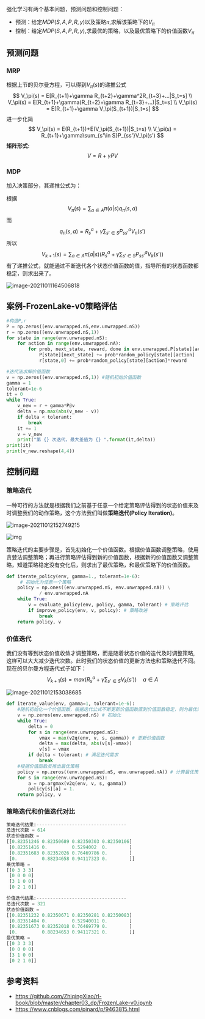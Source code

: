 强化学习有两个基本问题，预测问题和控制问题：

- 预测：给定$MDP(S,A,P,R,y)$以及策略$\pi$,求解该策略下的$V_\pi$
- 控制：给定$MDP(S,A,P, R,y)$,求最优的策略，以及最优策略下的价值函数$V_\pi$

## 预测问题

### MRP

根据上节的贝尔曼方程，可以得到$V_\pi(s)$的递推公式
$$
V_\pi(s) = E[R_{t+1}+\gamma R_{t+2}+\gamma^2R_{t+3}+...|S_t=s] \\
V_\pi(s) = E[R_{t+1}+\gamma(R_{t+2}+\gamma R_{t+3}+...)|S_t=s] \\
V_\pi(s) = E[R_{t+1}+\gamma V_\pi(S_{t+1})|S_t=s]
$$
进一步化简
$$
V_\pi(s) = E(R_{t+1})+E(V_\pi(S_{t+1})|S_t=s) \\
V_\pi(s) = R_{t+1}+\gamma\sum_{s'\in S}P_{ss'}V_\pi(s')
$$
**矩阵形式:**
$$
V = R + \gamma PV
$$

### MDP

加入决策部分，其递推公式为：

根据
$$
V_\pi(s) = \sum_{a\in A}\pi(a|s)q_\pi(s,a)
$$
而
$$
q_\pi(s,a) = R_{s}^a+\gamma\sum_{s'\in S}P_{ss'}^aV_\pi(s')
$$
所以
$$
V_{k+1}(s) = \sum_{a\in{A}}\pi(a|s)(R_s^a+\gamma\sum_{s'\in{S}}P_{ss'}^aV_{k}(s'))
$$
有了递推公式，就能通过不断迭代各个状态价值函数的值，指导所有的状态函数都稳定，则求出来了。

![image-20211011164506818](https://cdn.jsdelivr.net/gh/QYHcrossover/blog-imgbed/blogimg/20211011164507.png)

## 案例-FrozenLake-v0策略评估

```python
#构造P,r
P = np.zeros((env.unwrapped.nS,env.unwrapped.nS))
r = np.zeros((env.unwrapped.nS,1))
for state in range(env.unwrapped.nS):
    for action in range(env.unwrapped.nA):
        for prob, next_state, reward, done in env.unwrapped.P[state][action]:
            P[state][next_state] += prob*random_policy[state][action]
            r[state,0] += prob*random_policy[state][action]*reward
```

```python
#迭代法求解价值函数
v = np.zeros((env.unwrapped.nS,1)) #随机初始价值函数
gamma = 1
tolerant=1e-6
it = 0
while True:
    v_new = r + gamma*P@v
    delta = np.max(abs(v_new - v))
    if delta < tolerant:
        break
    it += 1
    v = v_new
    print("第 {} 次迭代，最大差值为 {} ".format(it,delta))
print(it)
print(v_new.reshape(4,4))
```



## 控制问题

### 策略迭代

一种可行的方法就是根据我们之前基于任意一个给定策略评估得到的状态价值来及时调整我们的动作策略，这个方法我们叫做**策略迭代(Policy Iteration)**。

![image-20211012152749215](https://cdn.jsdelivr.net/gh/QYHcrossover/blog-imgbed/blogimg/20211012152750.png)

![img](https://images2018.cnblogs.com/blog/1042406/201808/1042406-20180812191537706-1156414836.jpg)

策略迭代的主要步骤是，首先初始化一个价值函数。根据价值函数调整策略，使用贪婪法调整策略；再进行策略评估得到新的价值函数，根据新的价值函数又调整策略，知道策略稳定没有变化后，则求出了最优策略，和最优策略下的价值函数。

```python
def iterate_policy(env, gamma=1., tolerant=1e-6):
     # 初始化为任意一个策略
    policy = np.ones((env.unwrapped.nS, env.unwrapped.nA)) \
            / env.unwrapped.nA
    while True:
        v = evaluate_policy(env, policy, gamma, tolerant) # 策略评估
        if improve_policy(env, v, policy): # 策略改进
            break
    return policy, v
```

### 价值迭代

我们没有等到状态价值收敛才调整策略，而是随着状态价值的迭代及时调整策略, 这样可以大大减少迭代次数。此时我们的状态价值的更新方法也和策略迭代不同。现在的贝尔曼方程迭代式子如下：
$$
V_{k+1}(s) = max(R_s^a+\gamma\sum_{s'\in{S}}V_k(s')) \quad a\in{A}
$$

![image-20211012153038685](https://cdn.jsdelivr.net/gh/QYHcrossover/blog-imgbed/blogimg/20211012153041.png)

```python
def iterate_value(env, gamma=1, tolerant=1e-6):
    #随机初始化一个价值函数，根据迭代公式不断更新价值函数直到价值函数稳定，则为最优策略下的价值函数
    v = np.zeros(env.unwrapped.nS) # 初始化
    while True:
        delta = 0
        for s in range(env.unwrapped.nS):
            vmax = max(v2q(env, v, s, gamma)) # 更新价值函数
            delta = max(delta, abs(v[s]-vmax))
            v[s] = vmax
        if delta < tolerant: # 满足迭代需求
            break
    #根据价值函数反推出最优策略        
    policy = np.zeros((env.unwrapped.nS, env.unwrapped.nA)) # 计算最优策略
    for s in range(env.unwrapped.nS):
        a = np.argmax(v2q(env, v, s, gamma))
        policy[s][a] = 1.
    return policy, v
```

### 策略迭代和价值迭代对比

```python
策略迭代结果:---------------------------------
总迭代次数 = 614
状态价值函数 =
[[0.82351246 0.82350689 0.82350303 0.82350106]
 [0.82351416 0.         0.5294002  0.        ]
 [0.82351683 0.82352026 0.76469786 0.        ]
 [0.         0.88234658 0.94117323 0.        ]]
最优策略 =
[[0 3 3 3]
 [0 0 0 0]
 [3 1 0 0]
 [0 2 1 0]]
```

```python
价值迭代结果:---------------------------------
总迭代次数 = 321
状态价值函数 =
[[0.82351232 0.82350671 0.82350281 0.82350083]
 [0.82351404 0.         0.52940011 0.        ]
 [0.82351673 0.82352018 0.76469779 0.        ]
 [0.         0.88234653 0.94117321 0.        ]]
最优策略 =
[[0 3 3 3]
 [0 0 0 0]
 [3 1 0 0]
 [0 2 1 0]]
```

## 参考资料

- https://github.com/ZhiqingXiao/rl-book/blob/master/chapter03_dp/FrozenLake-v0.ipynb
- https://www.cnblogs.com/pinard/p/9463815.html

